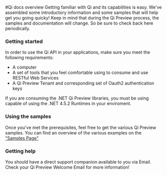 #Qi docs overview
Getting familiar with Qi and its capabilities is easy. We've assembled some introductory information and some samples that will help get you going quicky!
Keep in mind that during the Qi Preview process, the samples and documentation will change. So be sure to check back here periodically.
### Getting started
In order to use the Qi API in your applications, make sure you meet the following requirements:
* A computer
* A set of tools that you feel comfortable using to consume and use RESTful Web Services
* A Qi Preview Tenant and corresponding set of Oauth2 authentication keys

If you are consuming the .NET Qi Preview libraries, you must be using capable of using the .NET 4.5.2 Runtimes in your enviroment.
### Using the samples
Once you've met the prerequisites, feel free to get the various Qi Preview samples.
You can find an overview of the various examples on the ["Samples Page"](http://qi.osisoft.com/Main/#/API)
### Getting help
You should have a direct support companion available to you via Email.
Check your Qi Preview Welcome Email for more information! 
